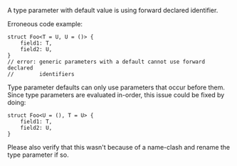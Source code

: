 A type parameter with default value is using forward declared identifier.

Erroneous code example:

```compile_fail,E0128
struct Foo<T = U, U = ()> {
    field1: T,
    field2: U,
}
// error: generic parameters with a default cannot use forward declared
//        identifiers
```

Type parameter defaults can only use parameters that occur before them. Since
type parameters are evaluated in-order, this issue could be fixed by doing:

```
struct Foo<U = (), T = U> {
    field1: T,
    field2: U,
}
```

Please also verify that this wasn't because of a name-clash and rename the type
parameter if so.

